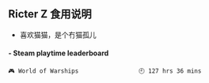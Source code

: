## Ricter Z 食用说明
- 喜欢猫猫，是个冇猫孤儿

<!-- steam-box start -->
#### - Steam playtime leaderboard
```text
🎮 World of Warships                 🕘 127 hrs 36 mins
```
<!-- Powered by https://github.com/YouEclipse/steam-box . -->
<!-- steam-box end -->
